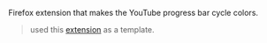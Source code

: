 Firefox extension that makes the YouTube progress bar cycle colors.

> used this [extension](https://github.com/mdn/webextensions-examples/tree/master/apply-css) as a template.
